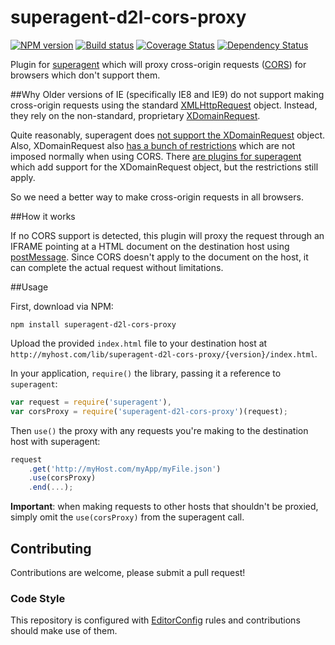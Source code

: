 # superagent-d2l-cors-proxy

[![NPM version][npm-image]][npm-url]
[![Build status][ci-image]][ci-url]
[![Coverage Status][coverage-image]][coverage-url]
[![Dependency Status][dependencies-image]][dependencies-url]

Plugin for [superagent](https://github.com/visionmedia/superagent) which will proxy cross-origin requests ([CORS](https://developer.mozilla.org/en-US/docs/Web/HTTP/Access_control_CORS)) for browsers which don't support them.

##Why
Older versions of IE (specifically IE8 and IE9) do not support making  cross-origin requests using the standard [XMLHttpRequest](https://developer.mozilla.org/en-US/docs/Web/API/XMLHttpRequest) object. Instead, they rely on the non-standard, proprietary [XDomainRequest](https://developer.mozilla.org/en-US/docs/Web/API/XDomainRequest).

Quite reasonably, superagent does [not support the XDomainRequest](https://github.com/visionmedia/superagent/issues/409) object. Also, XDomainRequest also [has a bunch of restrictions](http://blogs.msdn.com/b/ieinternals/archive/2010/05/13/xdomainrequest-restrictions-limitations-and-workarounds.aspx) which are not imposed normally when using CORS. There [are plugins for superagent](https://github.com/trevorreeves/superagent-legacyIESupport) which add support for the XDomainRequest object, but the restrictions still apply.

So we need a better way to make cross-origin requests in all browsers.

##How it works

If no CORS support is detected, this plugin will proxy the request through an IFRAME pointing at a HTML document on the destination host using [postMessage](https://developer.mozilla.org/en-US/docs/Web/API/Window/postMessage). Since CORS doesn't apply to the document on the host, it can complete the actual request without limitations.

##Usage

First, download via NPM:

```shell
npm install superagent-d2l-cors-proxy
```

Upload the provided `index.html` file to your destination host at `http://myhost.com/lib/superagent-d2l-cors-proxy/{version}/index.html`.

In your application, `require()` the library, passing it a reference to `superagent`:

```javascript
var request = require('superagent'),
var corsProxy = require('superagent-d2l-cors-proxy')(request);
```

Then `use()` the proxy with any requests you're making to the destination host with superagent:

```javascript
request
	.get('http://myHost.com/myApp/myFile.json')
	.use(corsProxy)
	.end(...);
```

**Important**: when making requests to other hosts that shouldn't be proxied, simply omit the `use(corsProxy)` from the superagent call.

## Contributing
Contributions are welcome, please submit a pull request!

### Code Style

This repository is configured with [EditorConfig](http://editorconfig.org) rules and
contributions should make use of them.

[npm-url]: https://www.npmjs.org/package/superagent-d2l-cors-proxy
[npm-image]: https://img.shields.io/npm/v/superagent-d2l-cors-proxy.svg
[ci-url]: https://travis-ci.org/Brightspace/superagent-d2l-cors-proxy
[ci-image]: https://img.shields.io/travis/Brightspace/superagent-d2l-cors-proxy.svg
[coverage-url]: https://coveralls.io/r/Brightspace/superagent-d2l-cors-proxy?branch=master
[coverage-image]: https://img.shields.io/coveralls/Brightspace/superagent-d2l-cors-proxy.svg
[dependencies-url]: https://david-dm.org/brightspace/superagent-d2l-cors-proxy
[dependencies-image]: https://img.shields.io/david/Brightspace/superagent-d2l-cors-proxy.svg
